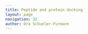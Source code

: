 ```yaml
---
title: Peptide and protein docking
layout: page
navigation: 32
author: Ora Schueler-Furmann
---
```



